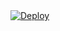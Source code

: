 <a href="https://heroku.com/deploy?template=https://github.com/nisargshah100/testingthisout">
  <img src="https://www.herokucdn.com/deploy/button.svg" alt="Deploy">
</a>

